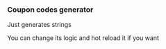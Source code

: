 ### Coupon codes generator
Just generates strings

You can change its logic and hot reload it if you want